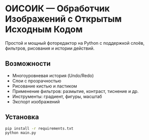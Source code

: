 # ОИСОИК — Обработчик Изображений с Открытым Исходным Кодом

Простой и мощный фоторедактор на Python с поддержкой слоёв, фильтров, рисования и истории действий.

## Возможности
- Многоуровневая история (Undo/Redo)
- Слои с прозрачностью
- Рисование кистью и ластиком
- Применение фильтров: размытие, контраст, тиснение и др.
- Инструменты: градиент, фигуры, масштаб
- Экспорт изображений

## Установка

```bash
pip install -r requirements.txt
python main.py
